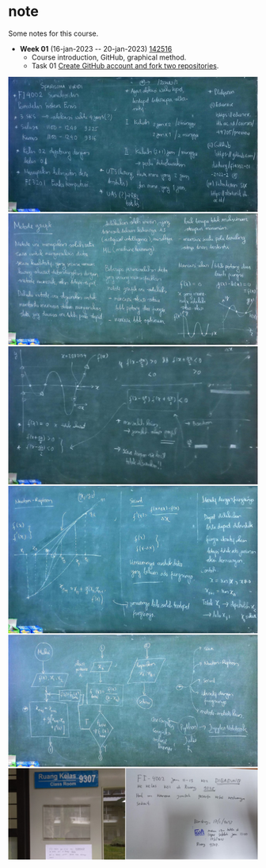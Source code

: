 # note
Some notes for this course.

+ **Week 01** (16-jan-2023 -- 20-jan-2023) [142516](https://edunex.itb.ac.id/courses/44705/preview/142516)
  - Course introduction, GitHub, graphical method.
  - Task 01 [Create GitHub account and fork two repositories](https://github.com/dudung/fi4002-01-2022-2/issues/1).
  
![](20220117-0.jpeg)
![](20220117-1.jpeg)
![](20220117-2.jpeg)
![](20220117-3.jpeg)
![](20220117-4.jpeg)
![](20220117-5.jpg)
